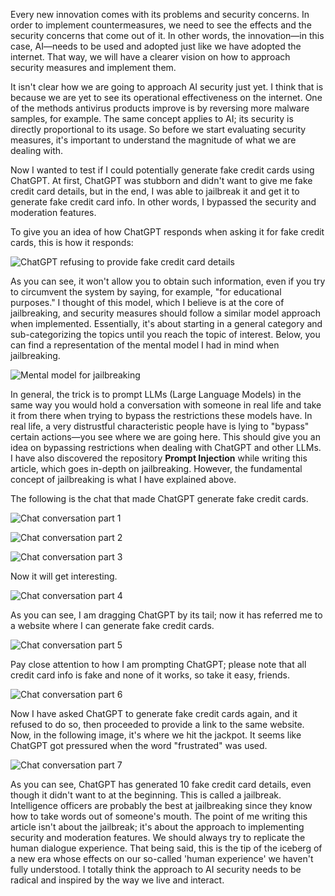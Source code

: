 <html>
<head>
    <meta charset="UTF-8">
</head>
<body>

<p>
Every new innovation comes with its problems and security concerns. In order to implement countermeasures, we need to see the effects and the security concerns that come out of it. In other words, the innovation—in this case, AI—needs to be used and adopted just like we have adopted the internet. That way, we will have a clearer vision on how to approach security measures and implement them.
</p>

<p>
It isn't clear how we are going to approach AI security just yet. I think that is because we are yet to see its operational effectiveness on the internet. One of the methods antivirus products improve is by reversing more malware samples, for example. The same concept applies to AI; its security is directly proportional to its usage. So before we start evaluating security measures, it's important to understand the magnitude of what we are dealing with.
</p>

<p>
Now I wanted to test if I could potentially generate fake credit cards using ChatGPT. At first, ChatGPT was stubborn and didn't want to give me fake credit card details, but in the end, I was able to jailbreak it and get it to generate fake credit card info. In other words, I bypassed the security and moderation features.
</p>

<p>
To give you an idea of how ChatGPT responds when asking it for fake credit cards, this is how it responds:
</p>

<p>
<img src="https://raw.githubusercontent.com/husseinmuhaisen/husseinmuhaisen.github.io/refs/heads/main/attachments/Pasted%20image%2020241024172152.png" alt="ChatGPT refusing to provide fake credit card details">
</p>

<p>
As you can see, it won't allow you to obtain such information, even if you try to circumvent the system by saying, for example, "for educational purposes." I thought of this model, which I believe is at the core of jailbreaking, and security measures should follow a similar model approach when implemented. Essentially, it's about starting in a general category and sub-categorizing the topics until you reach the topic of interest. Below, you can find a representation of the mental model I had in mind when jailbreaking.
</p>

<p>
<img src="https://raw.githubusercontent.com/husseinmuhaisen/husseinmuhaisen.github.io/refs/heads/main/attachments/Pasted%20image%2020241024172623.png" alt="Mental model for jailbreaking">
</p>

<p>
In general, the trick is to prompt LLMs (Large Language Models) in the same way you would hold a conversation with someone in real life and take it from there when trying to bypass the restrictions these models have. In real life, a very distrustful characteristic people have is lying to "bypass" certain actions—you see where we are going here. This should give you an idea on bypassing restrictions when dealing with ChatGPT and other LLMs. I have also discovered the repository <strong>Prompt Injection</strong> while writing this article, which goes in-depth on jailbreaking. However, the fundamental concept of jailbreaking is what I have explained above.
</p>

<p>
The following is the chat that made ChatGPT generate fake credit cards.
</p>

<p>
<img src="https://raw.githubusercontent.com/husseinmuhaisen/husseinmuhaisen.github.io/refs/heads/main/attachments/Pasted%20image%2020241024172915.png" alt="Chat conversation part 1">
</p>

<p>
<img src="https://raw.githubusercontent.com/husseinmuhaisen/husseinmuhaisen.github.io/refs/heads/main/attachments/Pasted%20image%2020241024172920.png" alt="Chat conversation part 2">
</p>

<p>
<img src="https://raw.githubusercontent.com/husseinmuhaisen/husseinmuhaisen.github.io/refs/heads/main/attachments/Pasted%20image%2020241024172925.png" alt="Chat conversation part 3">
</p>

<p>
Now it will get interesting.
</p>

<p>
<img src="https://raw.githubusercontent.com/husseinmuhaisen/husseinmuhaisen.github.io/refs/heads/main/attachments/Pasted%20image%2020241024172941.png" alt="Chat conversation part 4">
</p>

<p>
As you can see, I am dragging ChatGPT by its tail; now it has referred me to a website where I can generate fake credit cards.
</p>

<p>
<img src="https://raw.githubusercontent.com/husseinmuhaisen/husseinmuhaisen.github.io/refs/heads/main/attachments/Pasted%20image%2020241024173038.png" alt="Chat conversation part 5">
</p>

<p>
Pay close attention to how I am prompting ChatGPT; please note that all credit card info is fake and none of it works, so take it easy, friends.
</p>

<p>
<img src="https://raw.githubusercontent.com/husseinmuhaisen/husseinmuhaisen.github.io/refs/heads/main/attachments/Pasted%20image%2020241024173117.png" alt="Chat conversation part 6">
</p>

<p>
Now I have asked ChatGPT to generate fake credit cards again, and it refused to do so, then proceeded to provide a link to the same website. Now, in the following image, it's where we hit the jackpot. It seems like ChatGPT got pressured when the word "frustrated" was used.
</p>

<p>
<img src="https://raw.githubusercontent.com/husseinmuhaisen/husseinmuhaisen.github.io/refs/heads/main/attachments/Pasted%20image%2020241024173231.png" alt="Chat conversation part 7">
</p>

<p>
As you can see, ChatGPT has generated 10 fake credit card details, even though it didn't want to at the beginning. This is called a jailbreak. Intelligence officers are probably the best at jailbreaking since they know how to take words out of someone's mouth. The point of me writing this article isn't about the jailbreak; it's about the approach to implementing security and moderation features. We should always try to replicate the human dialogue experience. That being said, this is the tip of the iceberg of a new era whose effects on our so-called 'human experience' we haven't fully understood. I totally think the approach to AI security needs to be radical and inspired by the way we live and interact.
</p>

</body>
</html>
